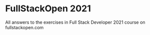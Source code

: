 # FullStackOpen 2021
All answers to the exercises in Full Stack Developer 2021 course on fullstackopen.com
